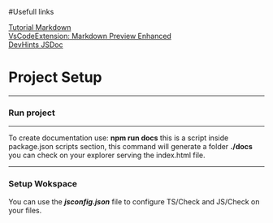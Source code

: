 #Usefull links

[Tutorial Markdown](https://tutorialmarkdown.com/sintaxis)  
[VsCodeExtension: Markdown Preview Enhanced](https://marketplace.visualstudio.com/items?itemName=shd101wyy.markdown-preview-enhanced)  
[DevHints JSDoc](https://devhints.io/jsdoc)  

# Project Setup
***
### Run project
***
To create documentation use:
__npm run docs__
this is a script inside package.json scripts section, this command will generate a folder __./docs__ you can check on your explorer serving the index.html file.
***
### Setup Wokspace
You can use the ___jsconfig.json___ file to configure TS/Check and JS/Check on your files.

